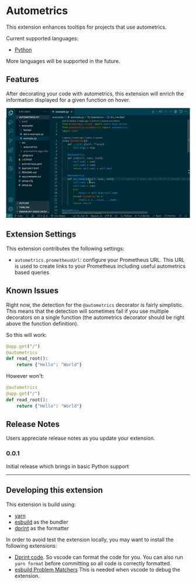 # Autometrics

This extension enhances tooltips for projects that use autometrics.

Current supported languages:

- [Python](https://pypi.org/project/autometrics/)

More languages will be supported in the future.

## Features

After decorating your code with autometrics, this extension will enrich the information displayed for a given function on hover.

![Enhanced autometrics information](./images/demo.gif)

## Extension Settings

This extension contributes the following settings:

- `autometrics.prometheusUrl`: configure your Prometheus URL. This URL is used to create links to your Prometheus including useful autometrics based queries

## Known Issues

Right now, the detection for the `@autometrics` decorator is fairly simplistic. This means that the detection will sometimes fail if you use multiple decorators on a single function (the autometrics decorator should be right above the function definition).

So this will work:

```python
@app.get("/")
@autometrics
def read_root():
    return {"Hello": "World"}
```

However won't:

```python
@autometrics
@app.get("/")
def read_root():
    return {"Hello": "World"}
```

## Release Notes

Users appreciate release notes as you update your extension.

### 0.0.1

Initial release which brings in basic Python support

---

## Developing this extension

This extension is build using:

- [yarn](yarnpkg.com)
- [esbuild](https://github.com/evanw/esbuild) as the bundler
- [dprint](https://github.com/dprint/dprint) as the formatter

In order to avoid test the extension locally, you may want to install the following extensions:

- [Dprint code](https://marketplace.visualstudio.com/items?itemName=dprint.dprint). So vscode can format the code for you. You can also run `yarn format` before committing so all code is correctly formatted.
- [esbuild Problem Matchers](https://marketplace.visualstudio.com/items?itemName=connor4312.esbuild-problem-matchers) This is needed when vscode to debug the extension.
